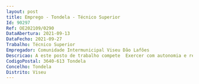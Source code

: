 ```yaml
--- 
layout: post
title: Emprego - Tondela - Técnico Superior
Id: 90297
Ref: OE202109/0290
DataAbertura: 2021-09-13
DataFecho: 2021-09-27
Trabalho: Técnico Superior
Empregador: Comunidade Intermunicipal Viseu Dão Lafões
Descricao: A este posto de trabalho compete  Exercer com autonomia e responsabilidade funções na Unidade de Cooperação Territorial e Promoção da Região, que compreende nomeadamente as seguintes tarefas  Promover a Cooperação Institucional com os diversos atores locais da região  Conceber e coordenar programas intermunicipais  Conceber e implementar planos, programas e projetos de investimento e desenvolvimento, bem como estudos de previsão de natureza intermunicipal ou sub regional  Definir os modelos de financiamento mais adequados para a realização das iniciativas referidas anteriormente  Elaborar os instrumentos de acesso aos modelos de financiamento referidos  Outras tarefas definidas pelo Secretário Executivo da CIM Viseu Dão Lafões, que estejam relacionadas com o conteúdo funcional da Unidade Orgânica a que está afeto a. Compete, ainda ao Núcleo do Turismo, Recursos e Atratividade  Conceber, desenvolver e coordenar projetos que concorram para a promoção turística, para a atratividade da região e para a valorização dos seus recursos  Promover a cooperação institucional com as diversas forças vivas e atores locais da região, no sentido de concertar estratégias e desenvolver programas que promovam turisticamente a região  Posicionar a região Viseu Dão Lafões como um destino turístico de excelência, e atrativo para visitar, investir e viver  Criar atratividade e notoriedade turística para o território  Estruturar, divulgar e potenciar a oferta turística da região Viseu Dão Lafões  Apostar na conservação, proteção, valorização e promoção do património natural e paisagístico da região  Potenciar e valorizar economicamente o património natural e rural, bem como os recursos territoriais  Potenciar os produtos turísticos integrados de base intermunicipal, nomeadamente o produto turismo de natureza (walking & cycling), o produto turismo cultural, o produto enogastroturismo (gastronomia e vinhos), e o produto saúde e bem estar, e desenvolver a oferta turística associada aos mesmos  Promover o turismo inclusivo. Outras funções que lhe sejam superiormente solicitadas, desde que, o trabalhador detenha a qualificação profissional adequada e não impliquem a desvalorização profissional, nos termos do nº1 do artigo 81º da LTFP.
CodigoPostal: 3640-613 Tondela
Concelho: Tondela
Distrito: Viseu
--- 
```

